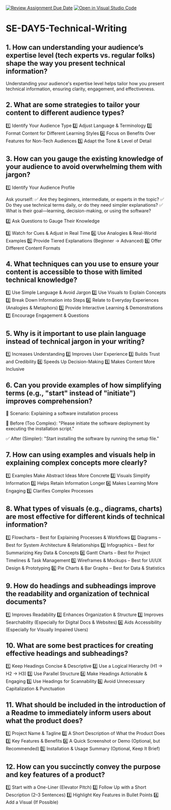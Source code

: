 [![Review Assignment Due Date](https://classroom.github.com/assets/deadline-readme-button-22041afd0340ce965d47ae6ef1cefeee28c7c493a6346c4f15d667ab976d596c.svg)](https://classroom.github.com/a/zsAR-pyY)
[![Open in Visual Studio Code](https://classroom.github.com/assets/open-in-vscode-2e0aaae1b6195c2367325f4f02e2d04e9abb55f0b24a779b69b11b9e10269abc.svg)](https://classroom.github.com/online_ide?assignment_repo_id=18435893&assignment_repo_type=AssignmentRepo)
# SE-DAY5-Technical-Writing
## 1. How can understanding your audience’s expertise level (tech experts vs. regular folks) shape the way you present technical information?
Understanding your audience's expertise level helps tailor how you present technical information, ensuring clarity, engagement, and effectiveness. 

## 2. What are some strategies to tailor your content to different audience types?

1️⃣ Identify Your Audience Type
2️⃣ Adjust Language & Terminology
3️⃣ Format Content for Different Learning Styles
4️⃣ Focus on Benefits Over Features for Non-Tech Audiences
5️⃣ Adapt the Tone & Level of Detail
## 3. How can you gauge the existing knowledge of your audience to avoid overwhelming them with jargon?

1️⃣ Identify Your Audience Profile

Ask yourself:
✅ Are they beginners, intermediate, or experts in the topic?
✅ Do they use technical terms daily, or do they need simpler explanations?
✅ What is their goal—learning, decision-making, or using the software?

2️⃣ Ask Questions to Gauge Their Knowledge

3️⃣ Watch for Cues & Adjust in Real Time
4️⃣ Use Analogies & Real-World Examples
5️⃣ Provide Tiered Explanations (Beginner → Advanced)
6️⃣ Offer Different Content Formats
## 4. What techniques can you use to ensure your content is accessible to those with limited technical knowledge?
1️⃣ Use Simple Language & Avoid Jargon
2️⃣ Use Visuals to Explain Concepts
3️⃣ Break Down Information into Steps
4️⃣ Relate to Everyday Experiences (Analogies & Metaphors)
5️⃣ Provide Interactive Learning & Demonstrations
7️⃣ Encourage Engagement & Questions
## 5. Why is it important to use plain language instead of technical jargon in your writing?
1️⃣ Increases Understanding
2️⃣ Improves User Experience
3️⃣ Builds Trust and Credibility
4️⃣ Speeds Up Decision-Making
5️⃣ Makes Content More Inclusive
## 6. Can you provide examples of how simplifying terms (e.g., "start" instead of "initiate") improves comprehension?
📌 Scenario: Explaining a software installation process

🔴 Before (Too Complex):
"Please initiate the software deployment by executing the installation script."

✅ After (Simpler):
"Start installing the software by running the setup file."
## 7. How can using examples and visuals help in explaining complex concepts more clearly?
1️⃣ Examples Make Abstract Ideas More Concrete
2️⃣ Visuals Simplify Information
3️⃣ Helps Retain Information Longer
4️⃣ Makes Learning More Engaging
5️⃣ Clarifies Complex Processes
## 8. What types of visuals (e.g., diagrams, charts) are most effective for different kinds of technical information?
1️⃣ Flowcharts – Best for Explaining Processes & Workflows
2️⃣ Diagrams – Best for System Architecture & Relationships
3️⃣ Infographics – Best for Summarizing Key Data & Concepts
4️⃣ Gantt Charts – Best for Project Timelines & Task Management
5️⃣ Wireframes & Mockups – Best for UI/UX Design & Prototyping
6️⃣ Pie Charts & Bar Graphs – Best for Data & Statistics

## 9. How do headings and subheadings improve the readability and organization of technical documents?
1️⃣ Improves Readability
2️⃣ Enhances Organization & Structure
3️⃣ Improves Searchability (Especially for Digital Docs & Websites)
4️⃣ Aids Accessibility (Especially for Visually Impaired Users)
## 10. What are some best practices for creating effective headings and subheadings?
1️⃣ Keep Headings Concise & Descriptive
2️⃣ Use a Logical Hierarchy (H1 → H2 → H3)
3️⃣ Use Parallel Structure
4️⃣ Make Headings Actionable & Engaging
5️⃣ Use Headings for Scannability
6️⃣ Avoid Unnecessary Capitalization & Punctuation
## 11. What should be included in the introduction of a Readme to immediately inform users about what the product does?
1️⃣ Project Name & Tagline
2️⃣ A Short Description of What the Product Does
3️⃣ Key Features & Benefits
4️⃣ A Quick Screenshot or Demo (Optional, but Recommended)
5️⃣ Installation & Usage Summary (Optional, Keep It Brief)
## 12. How can you succinctly convey the purpose and key features of a product?
1️⃣ Start with a One-Liner (Elevator Pitch)
2️⃣ Follow Up with a Short Description (2–3 Sentences)
3️⃣ Highlight Key Features in Bullet Points
4️⃣ Add a Visual (If Possible)